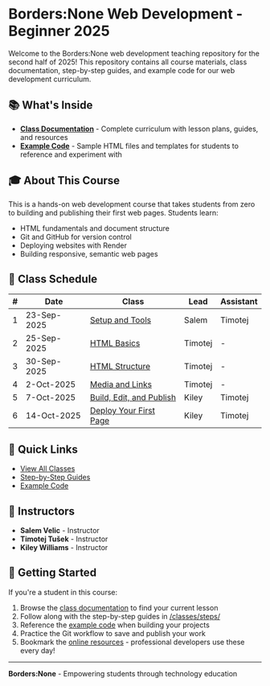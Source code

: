 # Borders:None Web Development - Beginner 2025

Welcome to the Borders:None web development teaching repository for the second half of 2025! This repository contains all course materials, class documentation, step-by-step guides, and example code for our web development curriculum.

## 📚 What's Inside

- **[Class Documentation](/classes)** - Complete curriculum with lesson plans, guides, and resources
- **[Example Code](/src)** - Sample HTML files and templates for students to reference and experiment with

## 🎓 About This Course

This is a hands-on web development course that takes students from zero to building and publishing their first web pages. Students learn:

- HTML fundamentals and document structure
- Git and GitHub for version control
- Deploying websites with Render
- Building responsive, semantic web pages

## 📅 Class Schedule

| # | Date | Class | Lead | Assistant |
|---|------|--------|------|------------|
| 1 | 23-Sep-2025 | [Setup and Tools](/classes/class1-setup-and-tools.md) | Salem | Timotej |
| 2 | 25-Sep-2025 | [HTML Basics](/classes/class2-html-basics.md) | Timotej | - |
| 3 | 30-Sep-2025 | [HTML Structure](/classes/class3-html-structure.md) | Timotej | - |
| 4 | 2-Oct-2025 | [Media and Links](/classes/class4-media-and-links.md) | Timotej | - |
| 5 | 7-Oct-2025 | [Build, Edit, and Publish](/classes/class5-build-edit-publish.md) | Kiley | Timotej |
| 6 | 14-Oct-2025 | [Deploy Your First Page](/classes/class6-deploy-your-first-page.md) | Kiley | Timotej |

## 🚀 Quick Links

- [View All Classes](/classes/README.md)
- [Step-by-Step Guides](/classes/steps/)
- [Example Code](/src/)

## 👥 Instructors

- **Salem Velic** - Instructor
- **Timotej Tušek** - Instructor
- **Kiley Williams** - Instructor

## 📖 Getting Started

If you're a student in this course:

1. Browse the [class documentation](/classes) to find your current lesson
2. Follow along with the step-by-step guides in [/classes/steps/](/classes/steps/)
3. Reference the [example code](/src) when building your projects
4. Practice the Git workflow to save and publish your work
5. Bookmark the [online resources](/classes/README.md#online-references) - professional developers use these every day!

---

**Borders:None** - Empowering students through technology education